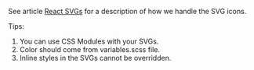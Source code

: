 See article [React SVGs](https://blog.shakacode.com/react-svgs-fa8b9e20d73d#.cheav6x0y) for a description
of how we handle the SVG icons.

Tips:

1. You can use CSS Modules with your SVGs.
2. Color should come from variables.scss file.
3. Inline styles in the SVGs cannot be overridden.
